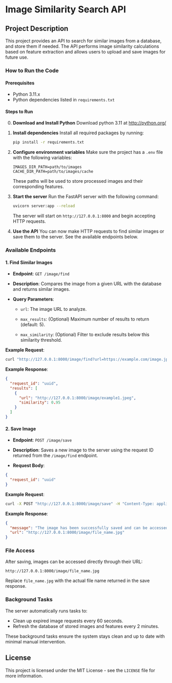 # Image Similarity Search API

## Project Description

This project provides an API to search for similar images from a database, and store them if needed. The API performs image similarity calculations based on feature extraction and allows users to upload and save images for future use.

### How to Run the Code
#### Prerequisites
- Python 3.11.x
- Python dependencies listed in `requirements.txt`

#### Steps to Run

0. **Download and Install Python**
  Download python 3.11 at http://python.org/ 

2. **Install dependencies**
   Install all required packages by running:

	```bash
	pip install -r requirements.txt
	```

3.  **Configure environment variables**
    Make sure the project has a `.env` file with the following variables:
    
    ```env
    IMAGES_DIR_PATH=path/to/images
    CACHE_DIR_PATH=path/to/images/cache
    ```
    
    These paths will be used to store processed images and their corresponding features.
    
4.  **Start the server**
    Run the FastAPI server with the following command:
    
    ```bash
    uvicorn server:app --reload
    ```
    
    The server will start on `http://127.0.0.1:8000` and begin accepting HTTP requests.
    
5.  **Use the API**
    You can now make HTTP requests to find similar images or save them to the server. See the available endpoints below.
    

### Available Endpoints

#### 1. Find Similar Images
-   **Endpoint**: `GET /image/find`
-   **Description**: Compares the image from a given URL with the database and returns similar images.
-   **Query Parameters**:
    
    -   `url`: The image URL to analyze.
        
    -   `max_results`: (Optional) Maximum number of results to return (default: 5).
        
    -   `max_similarity`: (Optional) Filter to exclude results below this similarity threshold.
        

**Example Request**:

```bash
curl "http://127.0.0.1:8000/image/find?url=https://example.com/image.jpg&max_results=3"
```

**Example Response**:

```json
{
  "request_id": "uuid",
  "results": [
    {
      "url": "http://127.0.0.1:8000/image/example1.jpeg",
      "similarity": 0.95
    }
  ]
}
```

#### 2. Save Image
-   **Endpoint**: `POST /image/save`
    
-   **Description**: Saves a new image to the server using the request ID returned from the `/image/find` endpoint.
    
-   **Request Body**:
```json
{
  "request_id": "uuid"
}
```

**Example Request**:
```bash
curl -X POST "http://127.0.0.1:8000/image/save" -H "Content-Type: application/json" -d '{"request_id": "uuid"}'
```

**Example Response**:
```json
{
  "message": "The image has been successfully saved and can be accessed at http://127.0.0.1:8000/image/file_name.jpg",
  "url": "http://127.0.0.1:8000/image/file_name.jpg"
}
```

### File Access
After saving, images can be accessed directly through their URL:
```
http://127.0.0.1:8000/image/file_name.jpg
```

Replace `file_name.jpg` with the actual file name returned in the save response.

### Background Tasks
The server automatically runs tasks to:

-   Clean up expired image requests every 60 seconds.
-   Refresh the database of stored images and features every 2 minutes.
    

These background tasks ensure the system stays clean and up to date with minimal manual intervention.

## License

This project is licensed under the MIT License - see the `LICENSE` file for more information.
